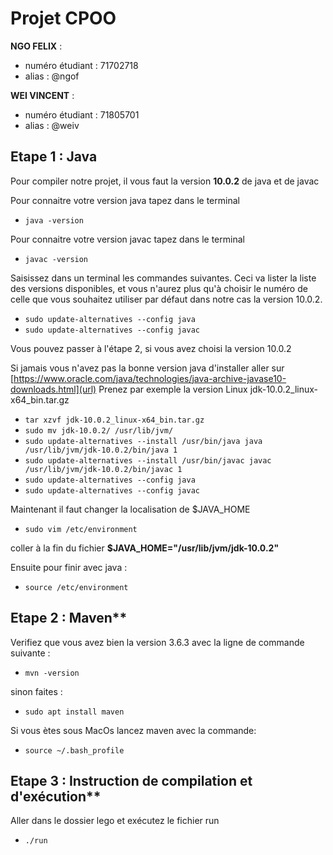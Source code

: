 Projet CPOO
==============

**NGO FELIX** :

*    numéro étudiant : 71702718
*    alias : @ngof
    
**WEI VINCENT** :

*    numéro étudiant : 71805701
*    alias : @weiv


## Etape 1 : Java

Pour compiler notre projet, il vous faut la version **10.0.2** de java et de javac

Pour connaitre votre version java tapez dans le terminal

*  `java -version `

Pour connaitre votre version javac tapez dans le terminal 

*  `javac -version`

Saisissez dans un terminal les commandes suivantes. Ceci va lister la liste des versions disponibles, et vous n'aurez plus qu'à choisir le numéro de celle que vous souhaitez utiliser par défaut dans notre cas la version 10.0.2.
*  `sudo update-alternatives --config java`
*  `sudo update-alternatives --config javac`

Vous pouvez passer à l'étape 2, si vous avez choisi la version 10.0.2

Si jamais vous n'avez pas la bonne version java d'installer aller sur [https://www.oracle.com/java/technologies/java-archive-javase10-downloads.html](url)
Prenez par exemple la version Linux jdk-10.0.2_linux-x64_bin.tar.gz
*  `tar xzvf jdk-10.0.2_linux-x64_bin.tar.gz`
*  `sudo mv jdk-10.0.2/ /usr/lib/jvm/`
*  `sudo update-alternatives --install /usr/bin/java java /usr/lib/jvm/jdk-10.0.2/bin/java 1`
*  `sudo update-alternatives --install /usr/bin/javac javac /usr/lib/jvm/jdk-10.0.2/bin/javac 1`
*  `sudo update-alternatives --config java`
*  `sudo update-alternatives --config javac`

Maintenant il faut changer la localisation de $JAVA_HOME
*  `sudo vim /etc/environment`

coller à la fin du fichier 
**$JAVA_HOME="/usr/lib/jvm/jdk-10.0.2"**

Ensuite pour finir avec java :
*  `source /etc/environment`

## Etape 2 : Maven**

Verifiez que vous avez bien la version 3.6.3 avec la ligne de commande suivante :
*  `mvn -version`

 sinon faites :
*  `sudo apt install maven`

Si vous ètes sous MacOs lancez maven avec la commande:
*  `source ~/.bash_profile`

## Etape 3 : Instruction de compilation et d'exécution**

Aller dans le dossier lego et exécutez le fichier run
*  `./run`


